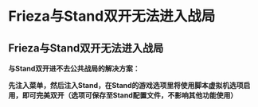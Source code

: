 # Frieza与Stand双开无法进入战局

## Frieza与Stand双开无法进入战局

**与Stand双开进不去公共战局的解决方案：**

**先注入菜单，然后注入Stand，在Stand的游戏选项里将使用脚本虚拟机选项启用，即可完美双开（选项可保存至Stand配置文件，不影响其他功能使用）**
